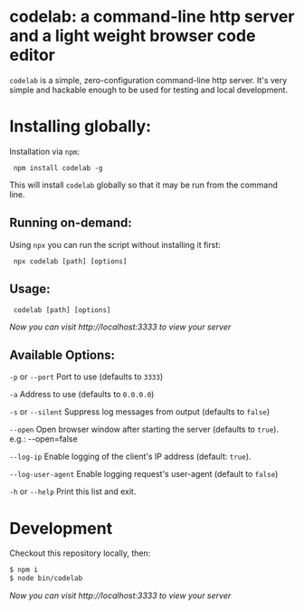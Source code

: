 # codelab: a command-line http server and a light weight browser code editor

`codelab` is a simple, zero-configuration command-line http server.  It's very simple and hackable enough to be used for testing and local development.

# Installing globally:

Installation via `npm`:

     npm install codelab -g

This will install `codelab` globally so that it may be run from the command line.

## Running on-demand:

Using `npx` you can run the script without installing it first:

     npx codelab [path] [options]

## Usage:

     codelab [path] [options]

*Now you can visit http://localhost:3333 to view your server*

## Available Options:

`-p` or `--port` Port to use (defaults to `3333`)

`-a` Address to use (defaults to `0.0.0.0`)

`-s` or `--silent` Suppress log messages from output (defaults to `false`)

`--open` Open browser window after starting the server (defaults to `true`). e.g.: --open=false

`--log-ip` Enable logging of the client's IP address (default: `true`).

`--log-user-agent` Enable logging request's user-agent (default to `false`)

`-h` or `--help` Print this list and exit.

# Development

Checkout this repository locally, then:

```sh
$ npm i
$ node bin/codelab
```

*Now you can visit http://localhost:3333 to view your server*
